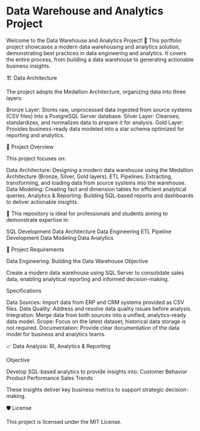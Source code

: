 # Data Warehouse and Analytics Project

Welcome to the Data Warehouse and Analytics Project! 🚀
This portfolio project showcases a modern data warehousing and analytics solution, demonstrating best practices in data engineering and analytics. It covers the entire process, from building a data warehouse to generating actionable business insights.




🏗️ Data Architecture

The project adopts the Medallion Architecture, organizing data into three layers:

Bronze Layer: Stores raw, unprocessed data ingested from source systems (CSV files) into a PostgreSQL Server database.
Silver Layer: Cleanses, standardizes, and normalizes data to prepare it for analysis.
Gold Layer: Provides business-ready data modeled into a star schema optimized for reporting and analytics.




📖 Project Overview

This project focuses on:

Data Architecture: Designing a modern data warehouse using the Medallion Architecture (Bronze, Silver, Gold layers).
ETL Pipelines: Extracting, transforming, and loading data from source systems into the warehouse.
Data Modeling: Creating fact and dimension tables for efficient analytical queries.
Analytics & Reporting: Building SQL-based reports and dashboards to deliver actionable insights.



🎯 This repository is ideal for professionals and students aiming to demonstrate expertise in:

SQL Development
Data Architecture
Data Engineering
ETL Pipeline Development
Data Modeling
Data Analytics



🚀 Project Requirements

Data Engineering: Building the Data Warehouse
Objective

Create a modern data warehouse using SQL Server to consolidate sales data, enabling analytical reporting and informed decision-making.

Specifications

Data Sources: Import data from ERP and CRM systems provided as CSV files.
Data Quality: Address and resolve data quality issues before analysis.
Integration: Merge data from both sources into a unified, analytics-ready data model.
Scope: Focus on the latest dataset; historical data storage is not required.
Documentation: Provide clear documentation of the data model for business and analytics teams.



📈​ Data Analysis: BI, Analytics & Reporting

Objective

Develop SQL-based analytics to provide insights into:
Customer Behavior
Product Performance
Sales Trends

These insights deliver key business metrics to support strategic decision-making.




🛡️ License

This project is licensed under the MIT License.

